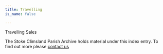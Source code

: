 ```yaml
---
title: Travelling
is_name: false

---
```


Travelling Sales


The Stoke Climsland Parish Archive holds material under this index entry. To find out more please [contact us](/contact/)
